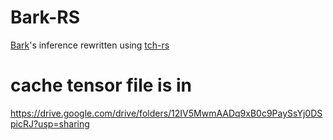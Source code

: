 # Bark-RS
[Bark](https://github.com/suno-ai/bark)'s inference rewritten using [tch-rs](https://github.com/LaurentMazare/tch-rs)

# cache tensor file is in
https://drive.google.com/drive/folders/12IV5MwmAADq9xB0c9PaySsYj0DSpicRJ?usp=sharing

